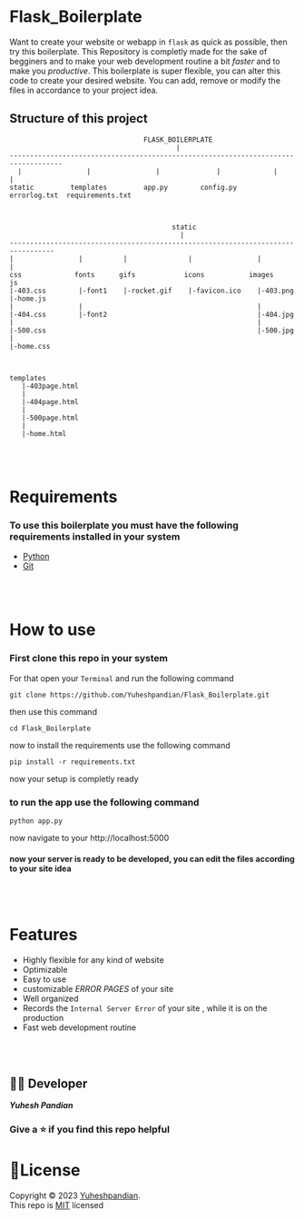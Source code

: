 # Flask_Boilerplate
Want to create your website or webapp in `flask` as quick as possible, then try this boilerplate. This Repository is completly made for the sake of begginers and to make your web development routine a bit *faster* and to make you *productive*. This boilerplate is super flexible, you can alter this code to create your desired website. You can add, remove or modify the files in accordance to your project idea.

## Structure of this project
```
                                 FLASK_BOILERPLATE
                                         |
-----------------------------------------------------------------------------------
  |                |                |              |             |               |
static         templates         app.py        config.py      errorlog.txt  requirements.txt



                                        static
                                          |
---------------------------------------------------------------------------------
|                |          |               |                |                  |
css             fonts      gifs            icons           images              js
|-403.css        |-font1    |-rocket.gif    |-favicon.ico    |-403.png          |-home.js
|                |                                           |
|-404.css        |-font2                                     |-404.jpg
|                                                            |
|-500.css                                                    |-500.jpg
|
|-home.css



templates
   |-403page.html
   |
   |-404page.html
   |
   |-500page.html
   |
   |-home.html

```
<br></br>

# Requirements
### To use this boilerplate you must have the following requirements installed in your system
- <a href="https://www.python.org/">Python</a>
- <a href="https://git-scm.com/">Git</a>

<br></br>

# How to use
### First clone this repo in your system
For that open your `Terminal` and run the following command
```
git clone https://github.com/Yuheshpandian/Flask_Boilerplate.git
```
then use this command
```
cd Flask_Boilerplate
```
now to install the requirements use the following command
```
pip install -r requirements.txt
```
now your setup is completly ready
### to run the app use the following command
```
python app.py
```
now navigate to your http://localhost:5000

#### now your server is ready to be developed, you can edit the files according to your site idea
<br></br>
# Features
- Highly flexible for any kind of website
- Optimizable
- Easy to use
- customizable *ERROR PAGES* of your site
- Well organized
- Records the `Internal Server Error` of your site , while it is on the production
- Fast web development routine

<br></br>
## 👨‍💻 Developer

**_Yuhesh Pandian_**

### Give a ⭐ if you find this repo helpful

# 🪪License
Copyright © 2023 <a href="https://github.com/Yuheshpandian/">Yuheshpandian</a>.
<br>
This repo is <a href="https://github.com/Yuheshpandian/Flask_Boilerplate/blob/main/LICENSE">MIT</a> licensed


